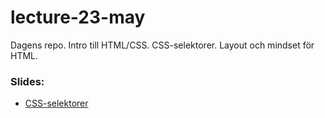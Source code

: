 # lecture-23-may
Dagens repo. Intro till HTML/CSS. CSS-selektorer. Layout och mindset för HTML.


### Slides:
* [CSS-selektorer](https://docs.google.com/presentation/d/1roWAreTYHDpQqxnZLhBtPRJIBUEeoOO98AKveVBfhkg/edit?usp=sharing)